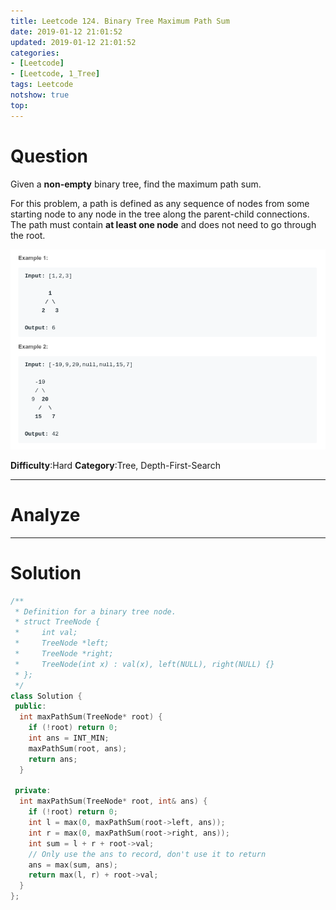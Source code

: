 ```yaml
---
title: Leetcode 124. Binary Tree Maximum Path Sum
date: 2019-01-12 21:01:52
updated: 2019-01-12 21:01:52
categories: 
- [Leetcode]
- [Leetcode, 1_Tree]
tags: Leetcode
notshow: true
top:
---
```


# Question

Given a  **non-empty**  binary tree, find the maximum path sum.

For this problem, a path is defined as any sequence of nodes from some starting node to any node in the tree along the parent-child connections. The path must contain  **at least one node**  and does not need to go through the root.

![](/images/in-post/2019-01-12-Leetcode-124-Binary-Tree-Maximum-Path-Sum/2019-01-12-21-02-38.png)

**Difficulty**:Hard
**Category**:Tree, Depth-First-Search

<!-- more -->

------------

# Analyze

------------

# Solution

```cpp
/**
 * Definition for a binary tree node.
 * struct TreeNode {
 *     int val;
 *     TreeNode *left;
 *     TreeNode *right;
 *     TreeNode(int x) : val(x), left(NULL), right(NULL) {}
 * };
 */
class Solution {
 public:
  int maxPathSum(TreeNode* root) {
    if (!root) return 0;
    int ans = INT_MIN;
    maxPathSum(root, ans);
    return ans;
  }

 private:
  int maxPathSum(TreeNode* root, int& ans) {
    if (!root) return 0;
    int l = max(0, maxPathSum(root->left, ans));
    int r = max(0, maxPathSum(root->right, ans));
    int sum = l + r + root->val;
    // Only use the ans to record, don't use it to return
    ans = max(sum, ans);
    return max(l, r) + root->val;
  }
};
```

<!-- 
------------

# Leetcode Question Summary


------------ -->
